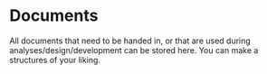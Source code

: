 # Documents

All documents that need to be handed in, or that are used during analyses/design/development can be stored here. You can 
make a 
structures of your liking.